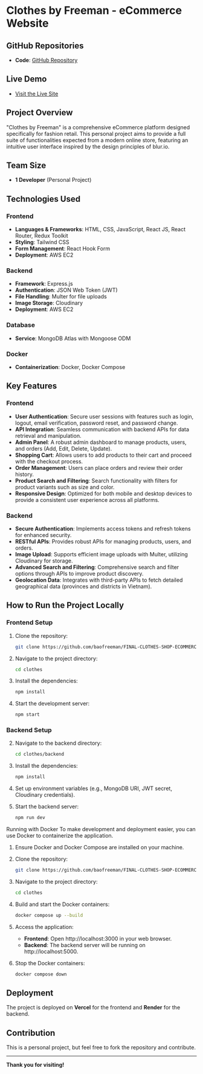 # **Clothes by Freeman - eCommerce Website**

## **GitHub Repositories**

- **Code**: [GitHub Repository](https://github.com/baofreeman/FINAL-CLOTHES-SHOP-ECOMMERCER)

## **Live Demo**

- [Visit the Live Site](https://clothes-freeman.store)

## **Project Overview**

"Clothes by Freeman" is a comprehensive eCommerce platform designed specifically for fashion retail. This personal project aims to provide a full suite of functionalities expected from a modern online store, featuring an intuitive user interface inspired by the design principles of blur.io.

## **Team Size**

- **1 Developer** (Personal Project)

## **Technologies Used**

### **Frontend**

- **Languages & Frameworks**: HTML, CSS, JavaScript, React JS, React Router, Redux Toolkit
- **Styling**: Tailwind CSS
- **Form Management**: React Hook Form
- **Deployment**: AWS EC2

### **Backend**

- **Framework**: Express.js
- **Authentication**: JSON Web Token (JWT)
- **File Handling**: Multer for file uploads
- **Image Storage**: Cloudinary
- **Deployment**: AWS EC2

### **Database**

- **Service**: MongoDB Atlas with Mongoose ODM

### **Docker**

- **Containerization**: Docker, Docker Compose

## **Key Features**

### **Frontend**

- **User Authentication**: Secure user sessions with features such as login, logout, email verification, password reset, and password change.
- **API Integration**: Seamless communication with backend APIs for data retrieval and manipulation.
- **Admin Panel**: A robust admin dashboard to manage products, users, and orders (Add, Edit, Delete, Update).
- **Shopping Cart**: Allows users to add products to their cart and proceed with the checkout process.
- **Order Management**: Users can place orders and review their order history.
- **Product Search and Filtering**: Search functionality with filters for product variants such as size and color.
- **Responsive Design**: Optimized for both mobile and desktop devices to provide a consistent user experience across all platforms.

### **Backend**

- **Secure Authentication**: Implements access tokens and refresh tokens for enhanced security.
- **RESTful APIs**: Provides robust APIs for managing products, users, and orders.
- **Image Upload**: Supports efficient image uploads with Multer, utilizing Cloudinary for storage.
- **Advanced Search and Filtering**: Comprehensive search and filter options through APIs to improve product discovery.
- **Geolocation Data**: Integrates with third-party APIs to fetch detailed geographical data (provinces and districts in Vietnam).

## **How to Run the Project Locally**

### **Frontend Setup**

1. Clone the repository:

      ```bash
      git clone https://github.com/baofreeman/FINAL-CLOTHES-SHOP-ECOMMERCER.git
   
2. Navigate to the project directory:
   
     ```bash
     cd clothes

3. Install the dependencies:

     ```bash
     npm install

4. Start the development server:

      ```bash
      npm start
     

### **Backend Setup**

2. Navigate to the backend directory:

     ```bash
     cd clothes/backend

3. Install the dependencies:

     ```bash
     npm install

4. Set up environment variables (e.g., MongoDB URI, JWT secret, Cloudinary credentials).

5. Start the backend server:

     ```bash
     npm run dev

Running with Docker
To make development and deployment easier, you can use Docker to containerize the application.

1. Ensure Docker and Docker Compose are installed on your machine.

2. Clone the repository:
   
      ```bash
      git clone https://github.com/baofreeman/FINAL-CLOTHES-SHOP-ECOMMERCER.git

3. Navigate to the project directory:

      ```bash
      cd clothes

4. Build and start the Docker containers:

      ```bash
      docker compose up --build

5. Access the application:
   - **Frontend**: Open http://localhost:3000 in your web browser.
   - **Backend**: The backend server will be running on http://localhost:5000.
  
6. Stop the Docker containers:

      ```bash
      docker compose down

## **Deployment**

The project is deployed on **Vercel** for the frontend and **Render** for the backend.

## **Contribution**

This is a personal project, but feel free to fork the repository and contribute.

---

**Thank you for visiting!**

   

